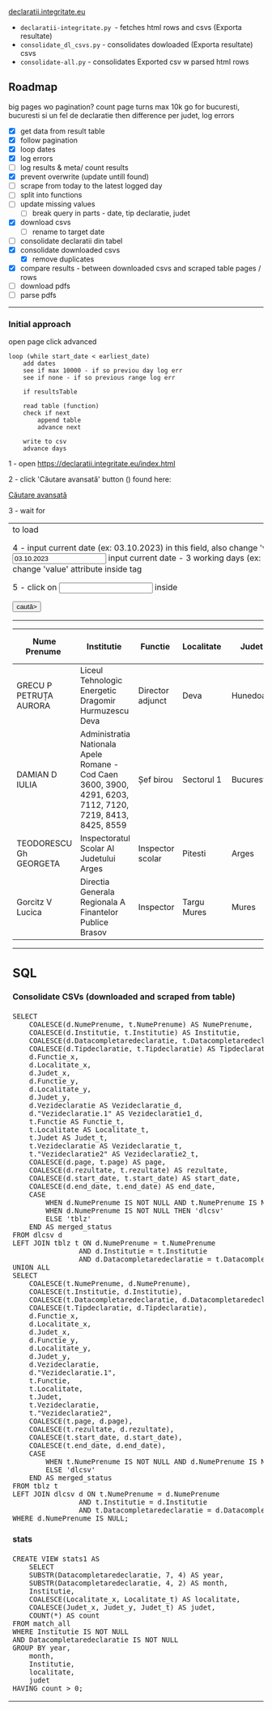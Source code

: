 [declaratii.integritate.eu](https://declaratii.integritate.eu/) 

- `declaratii-integritate.py `- fetches html rows and csvs (Exporta resultate)
- `consolidate_dl_csvs.py` - consolidates dowloaded (Exporta resultate) csvs
- `consolidate-all.py` - consolidates Exported csv w parsed html rows

## Roadmap

big pages wo pagination?
count page turns
max 10k
go for bucuresti, bucuresti si un fel de declaratie
then difference per judet, log errors

- [x] get data from result table
- [x] follow pagination
- [x] loop dates
- [x] log errors
- [ ] log results & meta/ count results
- [x] prevent overwrite (update untill found)
- [ ] scrape from today to the latest logged day
- [ ] split into functions
- [ ] update missing values
    - [ ] break query in parts - date, tip declaratie, judet
- [x] download csvs
  - [ ] rename to target date

- [ ] consolidate declaratii din tabel
- [x] consolidate downloaded csvs
    - [x] remove duplicates
- [x] compare results - between downloaded csvs and scraped table pages / rows 
- [ ] download pdfs
- [ ] parse pdfs

----

### Initial approach

open page
click advanced

    loop (while start_date < earliest_date)
        add dates 
        see if max 10000 - if so previou day log err
        see if none - if so previous range log err

        if resultsTable

        read table (function)
        check if next
            append table
            advance next

        write to csv
        advance days


1 - open https://declaratii.integritate.eu/index.html

2 - click 'Căutare avansată' button (<a id="form:showAdvancedSearch">) found here: <div class="srch_switch"><a href="#" id="form:showAdvancedSearch">Căutare avansată</a><span></span></div>

3 - wait for <div id="form:advanced-search-panel"><table><tbody><tr><td><div id="form:advanced-search-panel_content"> to load

4 - input current date (ex: 03.10.2023) in this field, also change 'value' parameter accordingly  <input id="form:endDate_input" name="form:endDate_input" role="textbox" type="text" value="03.10.2023">
    input current date - 3 working days (ex: 29.09.2023) in  <input id="form:startDate_input" name="form:startDate_input" role="textbox" size="10" type="text" value="29.09.2023"> - also change 'value' attribute inside tag

5 - click on <input id="form:submitButtonAS"> inside <div class="advanced_srch_subm_right"><input class="button" id="form:submitButtonAS" name="form:submitButtonAS" type="submit" value="caută>"><span></span></div>

----

<table><thead><tr><th><div>Nume Prenume&nbsp;</div></th><th><div>Institutie&nbsp;</div></th><th><div>Functie&nbsp;</div></th><th><div>Localitate&nbsp;</div></th><th><div>Judet&nbsp;</div></th><th><div>Data completare declaratie&nbsp;</div></th><th><div>Tip declaratie&nbsp;</div></th><th><div>Vezi declaratie</div></th></tr></thead><tbody><tr><td>GRECU P PETRUȚA AURORA</td><td>Liceul Tehnologic Energetic Dragomir Hurmuzescu Deva</td><td>Director adjunct</td><td>Deva</td><td>Hunedoara</td><td>30.09.2023</td><td>Declaraţie de avere</td><td><a href="/DownloadServlet?fileName=15080778_2787787_a.pdf&amp;uniqueIdentifier=NTNTARTLNE_15080778">Vezi document</a></td></tr><tr><td>DAMIAN D IULIA</td><td>Administratia Nationala Apele Romane - Cod Caen 3600, 3900, 4291, 6203, 7112, 7120, 7219, 8413, 8425, 8559</td><td>Șef birou</td><td>Sectorul 1</td><td>Bucuresti</td><td>02.10.2023</td><td>Declaraţie de avere</td><td><a href="/DownloadServlet?fileName=15070872_2787968_a.pdf&amp;uniqueIdentifier=NTNTARTLNE_15070872">Vezi document</a></td></tr><tr><td>TEODORESCU Gh GEORGETA</td><td>Inspectoratul Scolar Al Judetului Arges</td><td>Inspector scolar</td><td>Pitesti</td><td>Arges</td><td>30.09.2023</td><td>Declaraţie de interese</td><td><a href="/DownloadServlet?fileName=15080747_2787683_a.pdf&amp;uniqueIdentifier=NTNTARTLNE_15080747">Vezi document</a></td></tr><tr><td>Gorcitz V Lucica</td><td>Directia Generala Regionala A Finantelor Publice Brasov</td><td>Inspector</td><td>Targu Mures</td><td>Mures</td><td>02.10.2023</td><td>Declaraţie de avere</td><td><a href="/DownloadServlet?fileName=15080746_2787919_a.pdf&amp;uniqueIdentifier=NTNTARTLNE_15080746">Vezi document</a></td></tr></tbody></table>


-----

## SQL

#### Consolidate CSVs (downloaded and scraped from table)

    SELECT
        COALESCE(d.NumePrenume, t.NumePrenume) AS NumePrenume,
        COALESCE(d.Institutie, t.Institutie) AS Institutie,
        COALESCE(d.Datacompletaredeclaratie, t.Datacompletaredeclaratie) AS Datacompletaredeclaratie,
        COALESCE(d.Tipdeclaratie, t.Tipdeclaratie) AS Tipdeclaratie,
        d.Functie_x,
        d.Localitate_x,
        d.Judet_x,
        d.Functie_y,
        d.Localitate_y,
        d.Judet_y,
        d.Vezideclaratie AS Vezideclaratie_d,
        d."Vezideclaratie.1" AS Vezideclaratie1_d,
        t.Functie AS Functie_t,
        t.Localitate AS Localitate_t,
        t.Judet AS Judet_t,
        t.Vezideclaratie AS Vezideclaratie_t,
        t."Vezideclaratie2" AS Vezideclaratie2_t,
        COALESCE(d.page, t.page) AS page,
        COALESCE(d.rezultate, t.rezultate) AS rezultate,
        COALESCE(d.start_date, t.start_date) AS start_date,
        COALESCE(d.end_date, t.end_date) AS end_date,
        CASE 
            WHEN d.NumePrenume IS NOT NULL AND t.NumePrenume IS NOT NULL THEN 'both'
            WHEN d.NumePrenume IS NOT NULL THEN 'dlcsv'
            ELSE 'tblz'
        END AS merged_status
    FROM dlcsv d
    LEFT JOIN tblz t ON d.NumePrenume = t.NumePrenume
                    AND d.Institutie = t.Institutie
                    AND d.Datacompletaredeclaratie = t.Datacompletaredeclaratie
    UNION ALL
    SELECT
        COALESCE(t.NumePrenume, d.NumePrenume),
        COALESCE(t.Institutie, d.Institutie),
        COALESCE(t.Datacompletaredeclaratie, d.Datacompletaredeclaratie),
        COALESCE(t.Tipdeclaratie, d.Tipdeclaratie),
        d.Functie_x,
        d.Localitate_x,
        d.Judet_x,
        d.Functie_y,
        d.Localitate_y,
        d.Judet_y,
        d.Vezideclaratie,
        d."Vezideclaratie.1",
        t.Functie,
        t.Localitate,
        t.Judet,
        t.Vezideclaratie,
        t."Vezideclaratie2",
        COALESCE(t.page, d.page),
        COALESCE(t.rezultate, d.rezultate),
        COALESCE(t.start_date, d.start_date),
        COALESCE(t.end_date, d.end_date),
        CASE 
            WHEN t.NumePrenume IS NOT NULL AND d.NumePrenume IS NULL THEN 'tblz'
            ELSE 'dlcsv'
        END AS merged_status
    FROM tblz t
    LEFT JOIN dlcsv d ON t.NumePrenume = d.NumePrenume
                    AND t.Institutie = d.Institutie
                    AND t.Datacompletaredeclaratie = d.Datacompletaredeclaratie
    WHERE d.NumePrenume IS NULL;

#### stats

    CREATE VIEW stats1 AS
        SELECT 
        SUBSTR(Datacompletaredeclaratie, 7, 4) AS year,
        SUBSTR(Datacompletaredeclaratie, 4, 2) AS month,
        Institutie,
        COALESCE(Localitate_x, Localitate_t) AS localitate,
        COALESCE(Judet_x, Judet_y, Judet_t) AS judet,
        COUNT(*) AS count
    FROM match_all
    WHERE Institutie IS NOT NULL
    AND Datacompletaredeclaratie IS NOT NULL
    GROUP BY year,
        month,
        Institutie,
        localitate,
        judet
    HAVING count > 0;